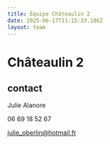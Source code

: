 ```yaml
---
title: Équipe Châteaulin 2
date: 2025-06-17T11:15:33.186Z
layout: team
---
```


# Châteaulin 2



## contact 

Julie Alanore

06 69 18 52 67

julie_oberlin@hotmail.fr

